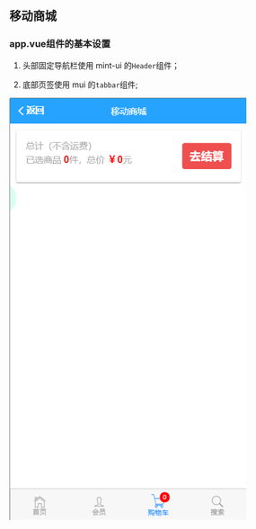 ## 移动商城

### app.vue组件的基本设置

1. 头部固定导航栏使用 mint-ui 的`Header`组件；

2. 底部页签使用 mui 的`tabbar`组件;

![home](./assets/home.png)